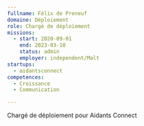 ```yaml
---
fullname: Félix de Preneuf
domaine: Déploiement
role: Chargé de déploiement
missions:
  - start: 2020-09-01
    end: 2023-03-10
    status: admin
    employer: independent/Malt
startups:
  - aidantsconnect
competences:
  - Croissance
  - Communication

---
```


Chargé de déploiement pour Aidants Connect 
